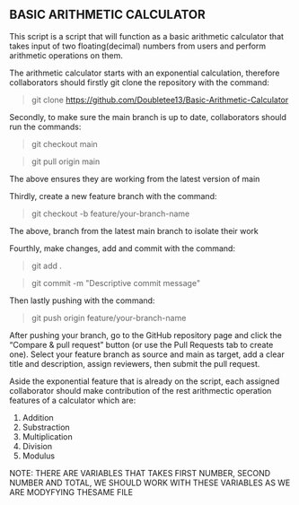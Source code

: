 ## BASIC ARITHMETIC CALCULATOR

This script is a script that will function as a basic arithmetic calculator that takes input of two floating(decimal) numbers from users and perform arithmetic operations on them.

The arithmetic calculator starts with an exponential calculation, therefore collaborators should firstly git clone the repository with the command:

> git clone https://github.com/Doubletee13/Basic-Arithmetic-Calculator

Secondly, to make sure the main branch is up to date, collaborators should run the commands:

> git checkout main

> git pull origin main

The above ensures they are working from the latest version of main

Thirdly, create a new feature branch with the command:

> git checkout -b feature/your-branch-name

The above, branch from the latest main branch to isolate their work

Fourthly, make changes, add and commit with the command: 

> git add .

> git commit -m "Descriptive commit message"

Then lastly pushing with the command:

> git push origin feature/your-branch-name

After pushing your branch, go to the GitHub repository page and click the “Compare & pull request” button (or use the Pull Requests tab to create one). Select your feature branch as source and main as target, add a clear title and description, assign reviewers, then submit the pull request.

Aside the exponential feature that is already on the script, each assigned collaborator should make contribution of the rest arithmectic operation features of a calculator which are:

1. Addition
2. Substraction
3. Multiplication
4. Division
5. Modulus

NOTE: THERE ARE VARIABLES THAT TAKES FIRST NUMBER, SECOND NUMBER AND TOTAL, WE SHOULD WORK WITH THESE VARIABLES AS WE ARE MODYFYING THESAME FILE 
